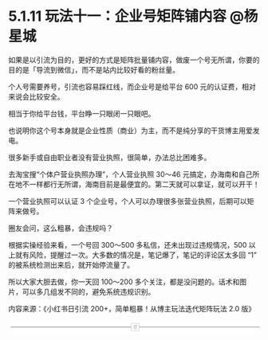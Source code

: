 # 5.1.11 玩法十一：企业号矩阵铺内容 @杨星城

如果是以引流为目的，更好的方式是矩阵批量铺内容，做废一个号无所谓，你要的目的是「导流到微信」，而不是站内比较好看的粉丝量。

个人号需要养号，引流也容易踩红线，而企业号是给平台 600 元的认证费，相对来说会比较安全。

相当于你给平台钱，平台睁一只眼闭一只眼吧。

也说明你这个号本身就是企业性质（商业）为主，而不是纯分享的干货博主用爱发电。

很多新手或自由职业者没有营业执照，很简单，办法总比困难多。

去淘宝搜“个体户营业执照办理”，个人营业执照 30～46 元搞定，办海南和自己所在地不一样都行无所谓，海南目前是最便宜的。第二天就可以拿证，就可以开干！

一个营业执照可以认证 3 个企业号，个人可以办理很多张营业执照，后期可以矩阵来做号。

圈友会问，这么粗暴，会违规吗？

根据实操经验来看，一个号回 300～500 多私信，还未出现过违规情况，500 以上就有风险，提醒过一次。大多数的情况是，笔记爆了，笔记的评论区太多回 “1” 的被系统检测出来后，就开始停流量了。

所以大家大胆去做，你一天回 100～200 多个关注，都是没问题的。话术和图片，可以多几组发不同的，避免系统违规识别。

内容来源：《小红书日引流 200+，简单粗暴！从博主玩法迭代矩阵玩法 2.0 版》

![](img/74240a2cc09bd64b6b952a3f347bc58e.png)